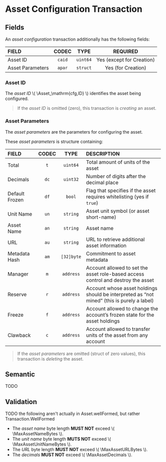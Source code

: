 $$
\newcommand \Asset {\mathrm{Asa}}
\newcommand \MaxAssetDecimals {\Asset_{d,\max}}
\newcommand \MaxAssetNameBytes {\Asset_{n,\max}}
\newcommand \MaxAssetUnitNameBytes {\Asset_{u,\max}}
\newcommand \MaxAssetURLBytes {\Asset_{r,\max}}
$$

# Asset Configuration Transaction

## Fields

An _asset configuration_ transaction additionally has the following fields:

| FIELD            | CODEC  |   TYPE   |         REQUIRED          |
|:-----------------|:------:|:--------:|:-------------------------:|
| Asset ID         | `caid` | `uint64` | Yes (except for Creation) |
| Asset Parameters | `apar` | `struct` |    Yes (for Creation)     |

### Asset ID

The _asset ID_ \\( \Asset_\mathrm{cfg,ID} \\) identifies the asset being configured.

> If the _asset ID_ is omitted (zero), this transaction is _creating_ an asset.

### Asset Parameters

The _asset parameters_ are the parameters for configuring the asset.

These _asset parameters_ is structure containing:

| FIELD          | CODEC |    TYPE    | DESCRIPTION                                                                                |
|:---------------|:-----:|:----------:|:-------------------------------------------------------------------------------------------|
| Total          |  `t`  |  `uint64`  | Total amount of units of the asset                                                         |
| Decimals       | `dc`  |  `uint32`  | Number of digits after the decimal place                                                   |
| Default Frozen | `df`  |   `bool`   | Flag that specifies if the asset requires whitelisting (yes if `true`)                     |
| Unit Name      | `un`  |  `string`  | Asset unit symbol (or asset short-name)                                                    |
| Asset Name     | `an`  |  `string`  | Asset name                                                                                 |
| URL            | `au`  |  `string`  | URL to retrieve additional asset information                                               |
| Metadata Hash  | `am`  | `[32]byte` | Commitment to asset metadata                                                               |
| Manager        |  `m`  | `address`  | Account allowed to set the asset role-based access control and destroy the asset           |
| Reserve        |  `r`  | `address`  | Account whose asset holdings should be interpreted as “not mined” (this is purely a label) |
| Freeze         |  `f`  | `address`  | Account allowed to change the account’s frozen state for the asset holdings                |
| Clawback       |  `c`  | `address`  | Account allowed to transfer units of the asset from any account                            |

> If the _asset parameters_ are omitted (struct of zero values), this transaction
> is _deleting_ the asset.

## Semantic

TODO

## Validation

TODO the following aren't actually in Asset.wellFormed, but rather Transaction.WellFormed
- The _asset name_ byte length **MUST NOT** exceed \\( \MaxAssetNameBytes \\).
- The _unit name_ byte length **MUTS NOT** exceed \\( \MaxAssetUnitNameBytes \\).
- The _URL_ byte length **MUST NOT** exceed \\( \MaxAssetURLBytes \\).
- The _decimals_ **MUST NOT** exceed \\( \MaxAssetDecimals \\).
